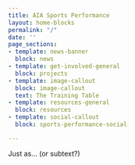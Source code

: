 ```yaml
---
title: AIA Sports Performance
layout: home-blocks
permalink: "/"
date: ''
page_sections:
- template: news-banner
  block: news
- template: get-involved-general
  block: projects
- template: image-callout
  block: image-callout
  text: The Training Table
- template: resources-general
  block: resources
- template: social-callout
  block: sports-performance-social

---
```

Just as... (or subtext?)